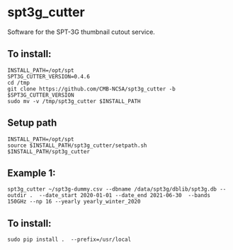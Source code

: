 # spt3g_cutter
Software for the SPT-3G thumbnail cutout service.

To install:
-----------
```
INSTALL_PATH=/opt/spt
SPT3G_CUTTER_VERSION=0.4.6
cd /tmp
git clone https://github.com/CMB-NCSA/spt3g_cutter -b $SPT3G_CUTTER_VERSION
sudo mv -v /tmp/spt3g_cutter $INSTALL_PATH
```

Setup path
----------
```
INSTALL_PATH=/opt/spt
source $INSTALL_PATH/spt3g_cutter/setpath.sh $INSTALL_PATH/spt3g_cutter
```

Example 1:
----------
```
spt3g_cutter ~/spt3g-dummy.csv --dbname /data/spt3g/dblib/spt3g.db --outdir .  --date_start 2020-01-01 --date_end 2021-06-30  --bands 150GHz --np 16 --yearly yearly_winter_2020
```

To install:
-----------
```
sudo pip install .  --prefix=/usr/local
```
